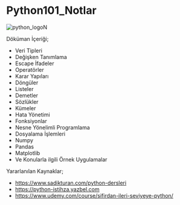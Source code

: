 # Python101_Notlar

   ![python_logoN](https://user-images.githubusercontent.com/73841520/111918597-f419ef80-8a96-11eb-819f-f85b388e2041.png)
             
             
Döküman İçeriği;
* Veri Tipleri
* Değişken Tanımlama                                        
* Escape İfadeler
* Operatörler
* Karar Yapıları
* Döngüler
* Listeler
* Demetler
* Sözlükler
* Kümeler
* Hata Yönetimi
* Fonksiyonlar
* Nesne Yönelimli Programlama
* Dosyalama İşlemleri
* Numpy
* Pandas
* Matplotlib
* Ve Konularla ilgili Örnek Uygulamalar

Yararlanılan Kaynaklar;

* https://www.sadikturan.com/python-dersleri
* https://python-istihza.yazbel.com
* https://www.udemy.com/course/sifirdan-ileri-seviyeye-python/
